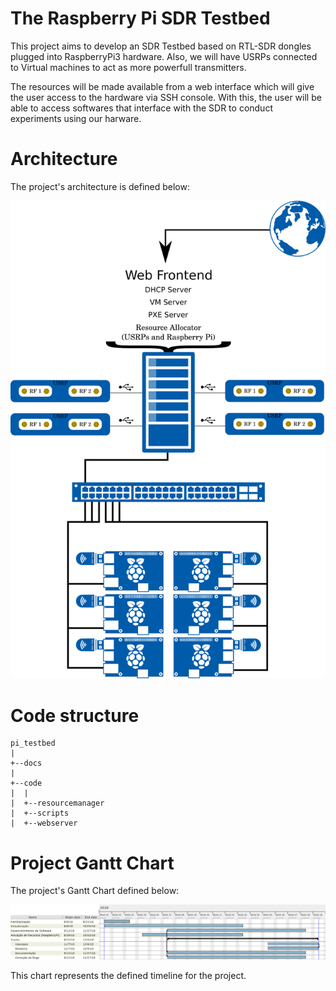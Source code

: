 # The Raspberry Pi SDR Testbed

This project aims to develop an SDR Testbed based on RTL-SDR dongles plugged into RaspberryPi3 hardware.
Also, we will have USRPs connected to Virtual machines to act as more powerfull transmitters.

The resources will be made available from a web interface which will give the user access to the hardware via SSH console.
With this, the user will be able to access softwares that interface with the SDR to conduct experiments using our harware.

# Architecture

The project's architecture is defined below:

![Project Architecture](./docs/images/piTestbed.png)

# Code structure

```
pi_testbed
|
+--docs
|
+--code
|  |
|  +--resourcemanager
|  +--scripts
|  +--webserver
```

# Project Gantt Chart

The project's Gantt Chart defined below:

![Project Gant Chart](./docs/images/gantt.png)

This chart represents the defined timeline for the project.
